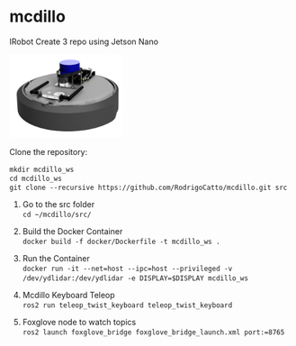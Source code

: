 # mcdillo
IRobot Create 3 repo using Jetson Nano

<img src="https://raw.githubusercontent.com/RodrigoCatto/mcdillo/dev/media/mcdillo_render_front.png" width="40%">


Clone the repository:
```
mkdir mcdillo_ws
cd mcdillo_ws
git clone --recursive https://github.com/RodrigoCatto/mcdillo.git src
```

1. Go to the src folder\
```cd ~/mcdillo/src/ ```
   
2. Build the Docker Container\
```docker build -f docker/Dockerfile -t mcdillo_ws . ```

3. Run the Container\
```docker run -it --net=host --ipc=host --privileged -v /dev/ydlidar:/dev/ydlidar -e DISPLAY=$DISPLAY mcdillo_ws```

4. Mcdillo Keyboard Teleop\
```ros2 run teleop_twist_keyboard teleop_twist_keyboard```

5. Foxglove node to watch topics\
```ros2 launch foxglove_bridge foxglove_bridge_launch.xml port:=8765```

